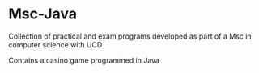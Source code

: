 # Msc-Java
Collection of practical and exam programs developed as part of a Msc in computer science with UCD

Contains a casino game programmed in Java
